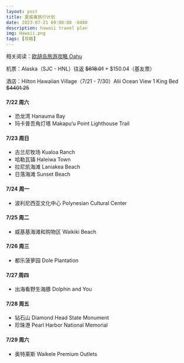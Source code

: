 ```yaml
---
layout: post
title: 夏威夷旅行计划
date: 2023-07-21 09:00:00 -0400
description: hawaii travel plan
img: Hawaii.png
tags: [攻略]
---
```



相关阅读：<a href="https://www.meilvtong.com/viewthread.php?tid=1348" target="_blank">欧胡岛旅游攻略 Oahu </a> 



机票：Alaska（SJC - HNL）往返 <s>$618.01</s> + $150.04（基友票）

酒店：Hilton Hawaiian Village（7/21 - 7/30）Alii Ocean View 1 King Bed <s>$4401.25</s>



#### 7/22 周六
- 恐龙湾 Hanauma Bay
- 玛卡普吾角灯塔 Makapu‘u Point Lighthouse Trail

#### 7/23 周日
- 古兰尼牧场 Kualoa Ranch
- 哈勒瓦镇 Haleiwa Town
- 拉尼凯海滩 Laniakea Beach
- 日落海滩 Sunset Beach

#### 7/24 周一
- 波利尼西亚文化中心 Polynesian Cultural Center



#### 7/25 周二
- 威基基海滩和购物区 Waikiki Beach

#### 7/26 周三
- 都乐菠萝园 Dole Plantation

#### 7/27 周四
- 出海看野生海豚 Dolphin and You


#### 7/28 周五
- 钻石山 Diamond Head State Monument
- 珍珠港 Pearl Harbor National Memorial


#### 7/29 周六
- 奥特莱斯 Waikele Premium Outlets



